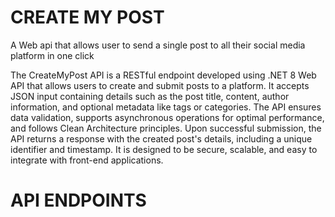 # CREATE MY POST


A Web api that allows user to send a single post to all their social media platform in one click


The CreateMyPost API is a RESTful endpoint developed using .NET 8 Web API that allows users to create and submit posts to a platform. It accepts JSON input containing details such as the post title, content, author information, and optional metadata like tags or categories. The API ensures data validation, supports asynchronous operations for optimal performance, and follows Clean Architecture principles. Upon successful submission, the API returns a response with the created post's details, including a unique identifier and timestamp. It is designed to be secure, scalable, and easy to integrate with front-end applications.


# API ENDPOINTS 


